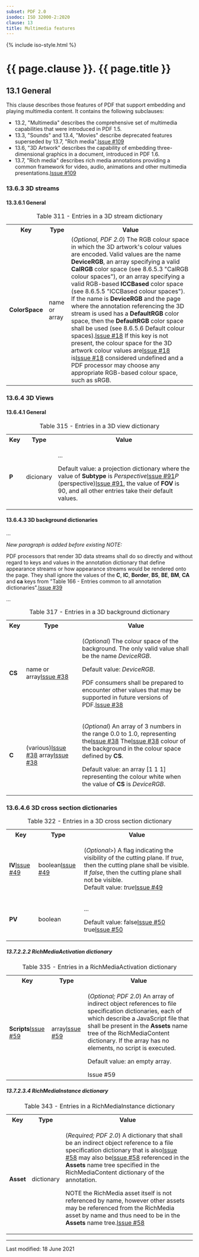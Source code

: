 ```yaml
---
subset: PDF 2.0
isodoc: ISO 32000-2:2020
clause: 13
title: Multimedia features
---
```


{% include iso-style.html %}
<div class="isostyle">


<h1>{{ page.clause }}. {{ page.title }}</h1>

<h2>13.1 General</h2>

<p>This clause describes those features of PDF that support embedding and playing multimedia content. It contains the following subclauses:</p>
<ul>
<li>13.2, "Multimedia" describes the comprehensive set of multimedia capabilities that were introduced in PDF 1.5.</li>
<li>13.3, "Sounds" and 13.4, "Movies" describe deprecated features superseded by 13.7, "<span class="new-text">Rich media".<span class="new-tooltiptext"><a href="https://github.com/pdf-association/pdf-issues/issues/109" target="_blank">Issue #109</a></span></span></li>
<li>13.6, "3D Artwork" describes the capability of embedding three-dimensional graphics in a document, introduced in PDF 1.6.</li>
<li>13.7, "<span class="new-text">Rich media" describes rich media annotations providing a common framework for video, audio, animations and other multimedia presentations.<span class="new-tooltiptext"><a href="https://github.com/pdf-association/pdf-issues/issues/109" target="_blank">Issue #109</a></span></span></li>
</ul>

<h3>13.6.3 3D streams</h3>

<h4>13.3.6.1 General</h4>


<table>
  <caption>Table 311 - Entries in a 3D stream dictionary</caption>
  <tr>
    <th>Key</th>
    <th>Type</th>
    <th>Value</th>
  </tr>
  <tr>
    <td><b>ColorSpace</b></td>
    <td>name or array</td>
    <td>
    (<i>Optional, PDF 2.0</i>) The RGB colour space in which the 3D artwork's colour values are encoded. Valid values are the name
    <b>DeviceRGB</b>, an array specifying a valid <b>CalRGB</b> color space (see 8.6.5.3 "CalRGB colour spaces"), or an array specifying
    a valid RGB-based <b>ICCBased</b> color space (see 8.6.5.5 "ICCBased colour spaces").
    <span class="new-text">If the name is <b>DeviceRGB</b> and the page where the annotation referencing the 3D stream is used has a <b>DefaultRGB</b> color space,
    then the <b>DefaultRGB</b> color space shall be used (see 8.6.5.6 Default colour spaces).<span class="new-tooltiptext"><a href="https://github.com/pdf-association/pdf-issues/issues/18" target="_blank">Issue #18</a></span></span>
    If this key is not present, the colour space for the 3D artwork colour values  <span class="deleted-text">are<span class="deleted-tooltiptext"><a href="https://github.com/pdf-association/pdf-issues/issues/18" target="_blank">Issue #18</a></span></span>
    <span class="new-text">is<span class="new-tooltiptext"><a href="https://github.com/pdf-association/pdf-issues/issues/18" target="_blank">Issue #18</a></span></span> considered undefined and a PDF processor may choose any appropriate
    RGB-based colour space, such as sRGB.
    </td>
  </tr>
</table>

<h3>13.6.4 3D Views</h3>

<h4>13.6.4.1 General</h4>

<table>
  <caption>Table 315 - Entries in a 3D view dictionary</caption>
  <tr>
    <th>Key</th>
    <th>Type</th>
    <th>Value</th>
  </tr>
  <tr>
    <td><b>P</b></td>
    <td>dicionary</td>
    <td>
    <p>...</p>
    <p>Default value: a projection dictionary where the value of <b>Subtype</b> is
    <span class="deleted-text"><i>Perspective</i><span class="deleted-tooltiptext"><a href="https://github.com/pdf-association/pdf-issues/issues/91" target="_blank">Issue #91</a></span></span><span class="new-text"><i>P</i> (perspective)<span class="new-tooltiptext"><a href="https://github.com/pdf-association/pdf-issues/issues/91" target="_blank">Issue #91</a></span></span>,
    the value of <b>FOV</b> is 90, and all other entries take their default values.
    </p>
    </td>
  </tr>
</table>


<h4>13.6.4.3 3D background dictionaries</h4>

<p>...</p>

<p><i>New paragraph is added before existing NOTE:</i></p>

<span class="new-text">PDF processors that render 3D data streams shall do so directly and without regard to keys and values in the annotation dictionary that
define appearance streams or how appearance streams would be rendered onto the page. They shall ignore the values of the <b>C</b>, <b>IC</b>, <b>Border</b>, <b>BS</b>,
<b>BE</b>, <b>BM</b>, <b>CA</b> and <b>ca</b> keys from "Table 166 - Entries common to all annotation dictionaries".<span class="new-tooltiptext"><a href="https://github.com/pdf-association/pdf-issues/issues/39" target="_blank">Issue #39</a></span></span>

<p>...</p>


<table>
  <caption>Table 317 - Entries in a 3D background dictionary</caption>
  <tr>
    <th>Key</th>
    <th>Type</th>
    <th>Value</th>
  </tr>
  <tr>
    <td><b>CS</b></td>
    <td>name <span class="deleted-text">or array<span class="deleted-tooltiptext"><a href="https://github.com/pdf-association/pdf-issues/issues/38" target="_blank">Issue #38</a></span></span></td>
    <td>
    <p>(<i>Optional</i>) The colour space of the background. The only valid value shall be the name <i>DeviceRGB</i>.</p>
    <p>Default value: <i>DeviceRGB</i>.</p>
    <p><span class="deleted-text">PDF consumers shall be prepared to encounter other values that may be supported in future versions of PDF.<span class="deleted-tooltiptext"><a href="https://github.com/pdf-association/pdf-issues/issues/38" target="_blank">Issue #38</a></span></span></p>
    </td>
  </tr>
  <tr>
    <td><b>C</b></td>
    <td><span class="deleted-text">(various)<span class="deleted-tooltiptext"><a href="https://github.com/pdf-association/pdf-issues/issues/38" target="_blank">Issue #38</a></span></span>
        <span class="new-text">array<span class="new-tooltiptext"><a href="https://github.com/pdf-association/pdf-issues/issues/38" target="_blank">Issue #38</a></span></span>
    </td>
    <td>
    <p>(<i>Optional</i>)
    <span class="new-text">An array of 3 numbers in the range 0.0 to 1.0, representing the<span class="new-tooltiptext"><a href="https://github.com/pdf-association/pdf-issues/issues/38" target="_blank">Issue #38</a></span></span>
    <span class="deleted-text">The<span class="deleted-tooltiptext"><a href="https://github.com/pdf-association/pdf-issues/issues/38" target="_blank">Issue #38</a></span></span>
    colour of the background in the colour space defined by <b>CS</b>.</p>
    <p>Default value: an array [1 1 1] representing the colour white when the value of <b>CS</b> is <i>DeviceRGB</i>.</p>
    </td>
  </tr>
</table>


<h3>13.6.4.6 3D cross section dictionaries</h3>


<table>
  <caption>Table 322 - Entries in a 3D cross section dictionary</caption>
  <tr>
    <th>Key</th>
    <th>Type</th>
    <th>Value</th>
  </tr>
  <tr>
    <td><span class="new-text"><b>IV</b><span class="new-tooltiptext"><a href="https://github.com/pdf-association/pdf-issues/issues/49" target="_blank">Issue #49</a></span></span></td>
    <td><span class="new-text">boolean<span class="new-tooltiptext"><a href="https://github.com/pdf-association/pdf-issues/issues/49" target="_blank">Issue #49</a></span></span></td>
    <td>
	<p><span class="new-text">(<i>Optional</i>>) A flag indicating the visibility of the cutting plane. If <i>true</i>, then the cutting plane shall be visible.
	If <i>false</i>, then the cutting plane shall not be visible.<br/>
	Default value: <i>true</i><span class="new-tooltiptext"><a href="https://github.com/pdf-association/pdf-issues/issues/49" target="_blank">Issue #49</a></span></span></p>
    </td>
  </tr>
  <tr>
    <td><b>PV</b></td>
    <td>boolean</td>
    <td>
	<p>...</p>
    <p>Default value: <span class="deleted-text">false<span class="deleted-tooltiptext"><a href="https://github.com/pdf-association/pdf-issues/issues/50" target="_blank">Issue #50</a></span></span> <span class="new-text">true<span class="new-tooltiptext"><a href="https://github.com/pdf-association/pdf-issues/issues/50" target="_blank">Issue #50</a></span></span></p>
    </td>
  </tr>
</table>


<h5>13.7.2.2.2 RichMediaActivation dictionary</h5>


<table>
  <caption>Table 335 - Entries in a RichMediaActivation dictionary</caption>
  <tr>
    <th>Key</th>
    <th>Type</th>
    <th>Value</th>
  </tr>
  <tr>
    <td><span class="new-text"><b>Scripts</b><span class="new-tooltiptext"><a href="https://github.com/pdf-association/pdf-issues/issues/59" target="_blank">Issue #59</a></span></span></td>
    <td><span class="new-text">array<span class="new-tooltiptext"><a href="https://github.com/pdf-association/pdf-issues/issues/59" target="_blank">Issue #59</a></span></span></td>
    <td>
    <div class="new-text">
    <p>
    (<i>Optional; PDF 2.0</i>) An array of indirect object references to file specification dictionaries, each of which describe a JavaScript file that shall be present in
    the <b>Assets</b> name tree of the RichMediaContent dictionary. If the array has no elements, no script is executed.</p>
    <p>Default value: an empty array.</p>
    <span class="new-tooltiptext">Issue #59</span></div>
    </td>
  </tr>
</table>


<h5>13.7.2.3.4 RichMediaInstance dictionary</h5>


<table>
  <caption>Table 343 - Entries in a RichMediaInstance dictionary</caption>
  <tr>
    <th>Key</th>
    <th>Type</th>
    <th>Value</th>
  </tr>
  <tr>
    <td><b>Asset</b></td>
    <td>dictionary</td>
    <td>
    <p>(<i>Required; PDF 2.0</i>) A dictionary that shall be an indirect object reference to a file specification dictionary that
    <span class="deleted-text">is also<span class="deleted-tooltiptext"><a href="https://github.com/pdf-association/pdf-issues/issues/58" target="_blank">Issue #58</a></span></span>
    <span class="new-text">may also be<span class="new-tooltiptext"><a href="https://github.com/pdf-association/pdf-issues/issues/58" target="_blank">Issue #58</a></span></span>
    referenced in the <b>Assets</b> name tree specified in the RichMediaContent dictionary of the annotation.
    </p>
    <p>
    <span class="new-text">NOTE the RichMedia asset itself is not referenced by name, however other assets may be referenced from the
    RichMedia asset by name and thus need to be in the <b>Assets</b> name tree.<span class="new-tooltiptext"><a href="https://github.com/pdf-association/pdf-issues/issues/58" target="_blank">Issue #58</a></span></span>
    </p>
    </td>
  </tr>
</table>


</div>


<hr>
<p class="footnote">Last modified: 18 June 2021</p>
